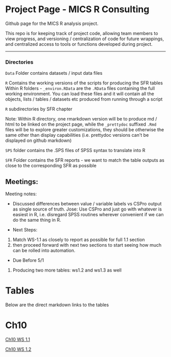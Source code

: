 # Project Page - MICS R Consulting


Github page for the MICS R analysis project. 

This repo is for keeping track of project code, allowing team members to view progress, and versioning / centralization of code for future wrappings, and centralized access to tools or functions developed during project. 


---

### Directories

`Data` Folder contains datasets / input data files 
  
`R` Contains the working versions of the scripts for producing the SFR tables
Within R folders - `_environ.RData` are the `.RData` files containing the full working environment. You can load these files and it will contain all the objects, lists / tables / datasets etc
produced from running through a script

`R` subdirectories by SFR chapter

Note: Within R directory, one rmarkdown version will be to produce md / html to be linked on the project page, while the `_prettydoc` suffixed `.Rmd` files will be to explore greater customizations, they should be otherwise the same other than display capabilities (i.e. prettydoc versions can't be displayed on github markdown)

`SPS` folder contains the .SPS files of SPSS syntax to translate into R

`SFR` Folder contains the SFR reports - we want to match the table outputs as close to the corresponding 
SFR as possible

## Meetings:

Meeting notes:

- Discussed differences between value / variable labels vs CSPro output as single source of truth. 
Jose: Use CSPro and just go with whatever is easiest in R, i.e. disregard SPSS routines wherever convenient if we can do the same thing in R.

- Next Steps: 
1. Match WS-1.1 as closely to report as possible for full 1.1 section
2. then proceed forward with next two sections to start seeing how much can be rolled into automation. 


- Due Before 5/1

1. Producing two more tables: ws1.2 and ws1.3 as well





# Tables

Below are the direct markdown links to the tables

# Ch10


[Ch10 WS 1.1](https://github.com/RMinto/UNICEF-MICS/blob/master/R/ch10/ch10-1-1.md#sfr-table-ch10-ws-11)

[Ch10 WS 1.2]()
